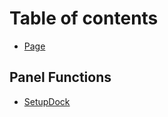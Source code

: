 # Table of contents

* [Page](README.md)

## Panel Functions

* [SetupDock](panel-functions/setupdock.md)
